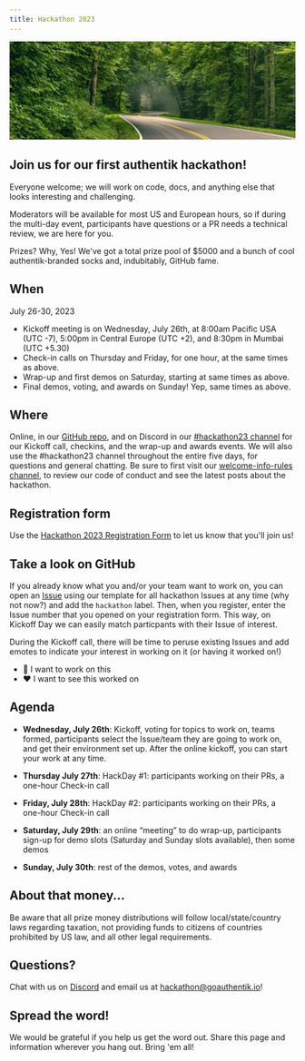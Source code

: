 ```yaml
---
title: Hackathon 2023
---
```


![hackathon-image](./horizontal-brandon-frie-rdHeGGn7rwQ-unsplash.jpg)

## Join us for our first authentik hackathon!

Everyone welcome; we will work on code, docs, and anything else that looks interesting and challenging.

Moderators will be available for most US and European hours, so if during the multi-day event, participants have questions or a PR needs a technical review, we are here for you.

Prizes? Why, Yes! We've got a total prize pool of $5000 and a bunch of cool authentik-branded socks and, indubitably, GitHub fame.

## When

July 26-30, 2023

-   Kickoff meeting is on Wednesday, July 26th, at 8:00am Pacific USA (UTC -7), 5:00pm in Central Europe (UTC +2), and 8:30pm in Mumbai (UTC +5.30)
-   Check-in calls on Thursday and Friday, for one hour, at the same times as above.
-   Wrap-up and first demos on Saturday, starting at same times as above.
-   Final demos, voting, and awards on Sunday! Yep, same times as above.

## Where

Online, in our [GitHub repo](https://github.com/goauthentik/authentik), and on Discord in our [#hackathon23 channel](https://discord.com/channels/809154715984199690/1110948434552299673) for our Kickoff call, checkins, and the wrap-up and awards events. We will also use the #hackathon23 channel throughout the entire five days, for questions and general chatting. Be sure to first visit our [welcome-info-rules channel](https://discord.com/channels/809154715984199690/813452440660606986), to review our code of conduct and see the latest posts about the hackathon.

## Registration form

Use the [Hackathon 2023 Registration Form](https://docs.google.com/forms/d/e/1FAIpQLSc10MiK4li-SIY8SidhwFEwFbDcna-fio1xFY2nmimqXPPvLA/viewform) to let us know that you'll join us!

## Take a look on GitHub

If you already know what you and/or your team want to work on, you can open an [Issue](https://github.com/goauthentik/authentik/issues) using our template for all hackathon Issues at any time (why not now?) and add the `hackathon` label. Then, when you register, enter the Issue number that you opened on your registration form. This way, on Kickoff Day we can easily match particpants with their Issue of interest.

During the Kickoff call, there will be time to peruse existing Issues and add emotes to indicate your interest in working on it (or having it worked on!)

-   🚀 I want to work on this
-   ❤️ I want to see this worked on

## Agenda

-   **Wednesday, July 26th**: Kickoff, voting for topics to work on, teams formed, participants select the Issue/team they are going to work on, and get their environment set up. After the online kickoff, you can start your work at any time.

-   **Thursday July 27th**: HackDay #1: participants working on their PRs, a one-hour Check-in call

-   **Friday, July 28th**: HackDay #2: participants working on their PRs, a one-hour Check-in call

-   **Saturday, July 29th**: an online “meeting” to do wrap-up, participants sign-up for demo slots (Saturday and Sunday slots available), then some demos

-   **Sunday, July 30th**: rest of the demos, votes, and awards

## About that money...

Be aware that all prize money distributions will follow local/state/country laws regarding taxation, not providing funds to citizens of countries prohibited by US law, and all other legal requirements.

## Questions?

Chat with us on [Discord](https://discord.com/channels/809154715984199690/1110948434552299673) and email us at hackathon@goauthentik.io!

## Spread the word!

We would be grateful if you help us get the word out. Share this page and information wherever you hang out. Bring 'em all!

